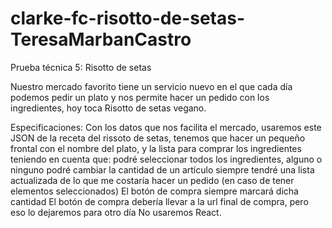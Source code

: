 # clarke-fc-risotto-de-setas-TeresaMarbanCastro
Prueba técnica 5: Risotto de setas

Nuestro mercado favorito tiene un servicio nuevo en el que cada día podemos pedir un plato y nos permite hacer un pedido con los ingredientes, hoy toca Risotto de setas vegano.

Especificaciones:
Con los datos que nos facilita el mercado, usaremos este JSON de la receta del rissoto de setas, tenemos que hacer un pequeño frontal con el nombre del plato, y la lista para comprar los ingredientes teniendo en cuenta que:
podré seleccionar todos los ingredientes, alguno o ninguno
podré cambiar la cantidad de un artículo
siempre tendré una lista actualizada de lo que me costaría hacer un pedido (en caso de tener elementos seleccionados)
El botón de compra siempre marcará dicha cantidad
El botón de compra debería llevar a la url final de compra, pero eso lo dejaremos para otro día
No usaremos React.

